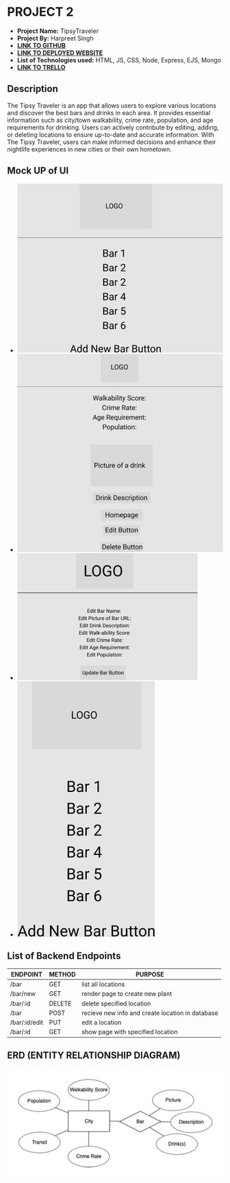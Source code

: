 # PROJECT 2

- **Project Name:** TipsyTraveler
- **Project By:** Harpreet Singh
- [**LINK TO GITHUB**](https://github.com/Harp27/TipsyTraveler.git)
- [**LINK TO DEPLOYED WEBSITE**](https://tipsytraveler.onrender.com/)
- **List of Technologies used:** HTML, JS, CSS, Node, Express, EJS, Mongo
- [**LINK TO TRELLO**](https://trello.com/b/dV1f3Px3/tipsytraveler)

## Description

The Tipsy Traveler is an app that allows users to explore various locations and discover the best bars and drinks in each area. It provides essential information such as city/town walkability, crime rate, population, and age requirements for drinking. Users can actively contribute by editing, adding, or deleting locations to ensure up-to-date and accurate information. With The Tipsy Traveler, users can make informed decisions and enhance their nightlife experiences in new cities or their own hometown.

## Mock UP of UI

- ![Homepage](./images/homepage.png)
- ![Show Page](./images/show-page.png)
- ![Edit & Delete](./images/edit-page.png)
- ![Mobile View](./images/mobile.png)

## List of Backend Endpoints

| ENDPOINT | METHOD | PURPOSE |
|----------|--------|---------|
| /bar | GET | list all locations |
| /bar/new | GET | render page to create new plant |
| /bar/:id | DELETE | delete specified location |
| /bar | POST | recieve new info and create location in database |
| /bar/:id/edit | PUT | edit a location |
| /bar/:id | GET | show page with specified location |

## ERD (ENTITY RELATIONSHIP DIAGRAM)

![PICTURE OF ERD](./images/ERD.png)

